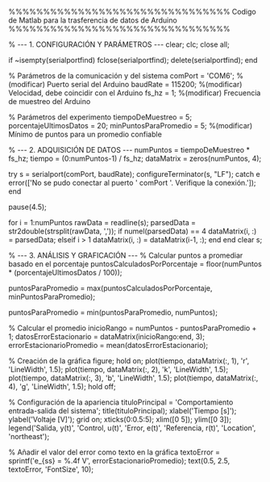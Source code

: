 %%%%%%%%%%%%%%%%%%%%%%%%%%%%%%%% Codigo de Matlab para la trasferencia de datos de Arduino %%%%%%%%%%%%%%%%%%%%%%%%%%%%%%%%

% --- 1. CONFIGURACIÓN Y PARÁMETROS ---
clear; clc; close all;

if ~isempty(serialportfind)
     fclose(serialportfind);
     delete(serialportfind);
end

% Parámetros de la comunicación y del sistema
comPort = 'COM6';          %(modificar) Puerto serial del Arduino
baudRate = 115200;         %(modificar) Velocidad, debe coincidir con el Arduino
fs_hz = 1;                 %(modificar) Frecuencia de muestreo del Arduino

% Parámetros del experimento
tiempoDeMuestreo = 5;      
porcentajeUltimosDatos = 20; 
minPuntosParaPromedio = 5; %(modificar) Mínimo de puntos para un promedio confiable

% --- 2. ADQUISICIÓN DE DATOS ---
numPuntos = tiempoDeMuestreo * fs_hz;
tiempo = (0:numPuntos-1) / fs_hz; 
dataMatrix = zeros(numPuntos, 4); 

try
    s = serialport(comPort, baudRate);
    configureTerminator(s, "LF"); 
catch e
    error(['No se pudo conectar al puerto ' comPort '. Verifique la conexión.']);
end

pause(4.5); 

for i = 1:numPuntos
    rawData = readline(s);
    parsedData = str2double(strsplit(rawData, ','));
    if numel(parsedData) == 4
        dataMatrix(i, :) = parsedData;
    elseif i > 1
        dataMatrix(i, :) = dataMatrix(i-1, :);
    end
end
clear s; 


% --- 3. ANÁLISIS Y GRAFICACIÓN ---
% Calcular puntos a promediar basado en el porcentaje
puntosCalculadosPorPorcentaje = floor(numPuntos * (porcentajeUltimosDatos / 100));


puntosParaPromedio = max(puntosCalculadosPorPorcentaje, minPuntosParaPromedio);


puntosParaPromedio = min(puntosParaPromedio, numPuntos);

% Calcular el promedio
inicioRango = numPuntos - puntosParaPromedio + 1;
datosErrorEstacionario = dataMatrix(inicioRango:end, 3);
errorEstacionarioPromedio = mean(datosErrorEstacionario);


% Creación de la gráfica
figure;
hold on;
plot(tiempo, dataMatrix(:, 1), 'r', 'LineWidth', 1.5); 
plot(tiempo, dataMatrix(:, 2), 'k', 'LineWidth', 1.5); 
plot(tiempo, dataMatrix(:, 3), 'b', 'LineWidth', 1.5); 
plot(tiempo, dataMatrix(:, 4), 'g', 'LineWidth', 1.5); 
hold off;


% Configuración de la apariencia
tituloPrincipal = 'Comportamiento entrada-salida del sistema';
title(tituloPrincipal); 
xlabel('Tiempo [s]');
ylabel('Voltaje [V]');
grid on;
xticks(0:0.5:5);
xlim([0 5]);
ylim([0 3]);
legend('Salida, y(t)', 'Control, u(t)', 'Error, e(t)', 'Referencia, r(t)', 'Location', 'northeast');

% Añadir el valor del error como texto en la gráfica
textoError = sprintf('e_{ss} = %.4f V', errorEstacionarioPromedio);
text(0.5, 2.5, textoError, 'FontSize', 10);
